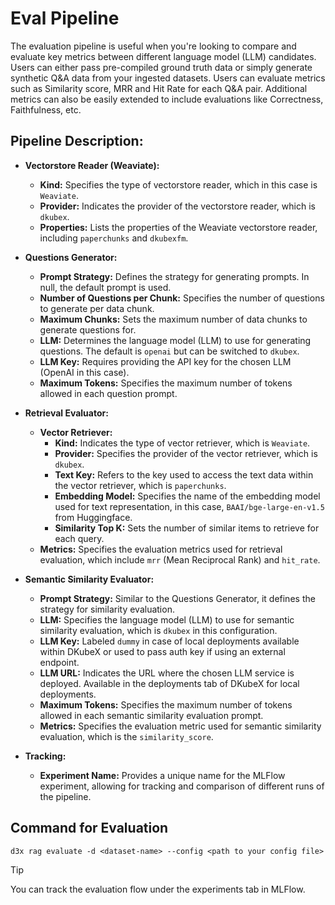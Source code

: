 # Eval Pipeline
The evaluation pipeline is useful when you're looking to compare and evaluate key metrics between different language model (LLM) candidates. Users can either pass pre-compiled ground truth data or simply generate synthetic Q&A data from your ingested datasets. Users can evaluate metrics such as Similarity score, MRR and Hit Rate for each Q&A pair. Additional metrics can also be easily extended to include evaluations like Correctness, Faithfulness, etc.


## Pipeline Description:

- **Vectorstore Reader (Weaviate):**
  - **Kind:** Specifies the type of vectorstore reader, which in this case is `Weaviate`.
  - **Provider:** Indicates the provider of the vectorstore reader, which is `dkubex`.
  - **Properties:** Lists the properties of the Weaviate vectorstore reader, including `paperchunks` and `dkubexfm`.

- **Questions Generator:**
  - **Prompt Strategy:** Defines the strategy for generating prompts. In null, the default prompt is used.
  - **Number of Questions per Chunk:** Specifies the number of questions to generate per data chunk.
  - **Maximum Chunks:** Sets the maximum number of data chunks to generate questions for.
  - **LLM:** Determines the language model (LLM) to use for generating questions. The default is `openai` but can be switched to `dkubex`.
  - **LLM Key:** Requires providing the API key for the chosen LLM (OpenAI in this case).
  - **Maximum Tokens:** Specifies the maximum number of tokens allowed in each question prompt.

- **Retrieval Evaluator:**
  - **Vector Retriever:**
    - **Kind:** Indicates the type of vector retriever, which is `Weaviate`.
    - **Provider:** Specifies the provider of the vector retriever, which is `dkubex`.
    - **Text Key:** Refers to the key used to access the text data within the vector retriever, which is `paperchunks`.
    - **Embedding Model:** Specifies the name of the embedding model used for text representation, in this case, `BAAI/bge-large-en-v1.5` from Huggingface.
    - **Similarity Top K:** Sets the number of similar items to retrieve for each query.
  - **Metrics:** Specifies the evaluation metrics used for retrieval evaluation, which include `mrr` (Mean Reciprocal Rank) and `hit_rate`.

- **Semantic Similarity Evaluator:**
  - **Prompt Strategy:** Similar to the Questions Generator, it defines the strategy for similarity evaluation.
  - **LLM:** Specifies the language model (LLM) to use for semantic similarity evaluation, which is `dkubex` in this configuration.
  - **LLM Key:** Labeled `dummy` in case of local deployments available within DKubeX or used to pass auth key if using an external endpoint.
  - **LLM URL:** Indicates the URL where the chosen LLM service is deployed. Available in the deployments tab of DKubeX for local deployments.
  - **Maximum Tokens:** Specifies the maximum number of tokens allowed in each semantic similarity evaluation prompt.
  - **Metrics:** Specifies the evaluation metric used for semantic similarity evaluation, which is the `similarity_score`.

- **Tracking:**
  - **Experiment Name:** Provides a unique name for the MLFlow experiment, allowing for tracking and comparison of different runs of the pipeline. 

## Command for Evaluation

```
d3x rag evaluate -d <dataset-name> --config <path to your config file>
```

> [!TIP]
> You can track the evaluation flow under the experiments tab in MLFlow.
